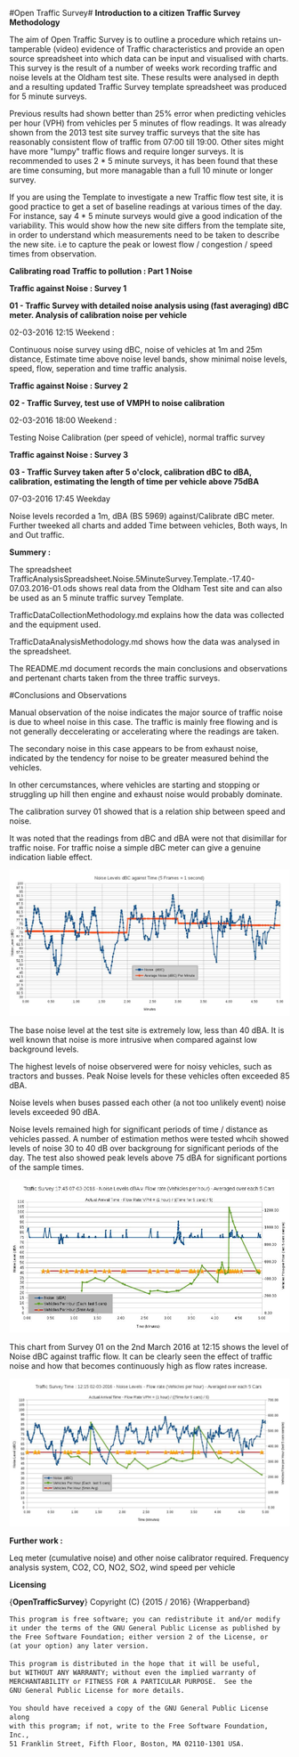 #Open Traffic Survey#
**Introduction to a citizen Traffic Survey Methodology**

The aim of Open Traffic Survey is to outline a procedure which retains un-tamperable (video) evidence of Traffic characteristics and provide an open source spreadsheet into which data can be input and visualised with charts.  This survey is the result of a number of weeks work recording traffic and noise levels at the Oldham test site. These results were analysed in depth and a resulting updated Traffic Survey template spreadsheet was produced for 5 minute surveys. 

Previous results had shown better than 25% error when predicting vehicles per hour (VPH) from vehicles per 5 minutes of flow readings. It was already shown from the 2013 test site survey traffic surveys that the site has reasonably consistent flow of traffic from  07:00 till 19:00. Other sites might have more "lumpy" traffic flows and require longer surveys. It is recommended to uses 2 * 5 minute surveys, it has been found that these are time consuming, but more managable than a full 10 minute or longer survey. 

If you are using the Template to investigate a new Traffic flow test site, it is good practice to get a set of baseline readings at various times of the day. For instance, say 4 * 5 minute surveys would give a good indication of the variability. This would show how the new site differs from the template site, in order to understand which measurements need to be taken to describe the new site. i.e to capture the peak or lowest flow / congestion / speed times from observation. 


**Calibrating road Traffic to pollution : Part 1  Noise** 

**Traffic against Noise : Survey 1**

**01 - Traffic Survey with detailed noise analysis using (fast averaging) dBC meter. Analysis of calibration noise per vehicle**

02-03-2016  12:15 Weekend :  

Continuous noise survey using dBC, noise of vehicles at 1m and 25m distance, Estimate time above noise level bands, show minimal noise levels, speed, flow, seperation and time traffic analysis.  

**Traffic against Noise : Survey 2**  

**02 - Traffic Survey, test use of VMPH to noise calibration**

02-03-2016 18:00 Weekend :  

Testing Noise Calibration (per speed of vehicle), normal traffic survey  

**Traffic against Noise : Survey 3**  

**03 - Traffic Survey taken after 5 o'clock, calibration dBC to dBA, calibration, estimating the length of time per vehicle above 75dBA**

07-03-2016 17:45 Weekday 

Noise levels recorded a 1m, dBA (BS 5969) against/Calibrate dBC meter. Further tweeked all charts and added Time between vehicles, Both ways, In and Out traffic.  

**Summery :**  

The spreadsheet TrafficAnalysisSpreadsheet.Noise.5MinuteSurvey.Template.-17.40-07.03.2016-01.ods shows real data from the Oldham Test site and can also be used as an 5 minute traffic survey Template.  

TrafficDataCollectionMethodology.md  explains how the data was collected and the equipment used.  

TrafficDataAnalysisMethodology.md shows how the data was analysed in the spreadsheet.  

The README.md document records the main conclusions and observations and pertenant charts taken from the three traffic surveys.  


#Conclusions and Observations  

Manual observation of the noise indicates the major source of traffic noise is due to wheel noise in this case. The traffic is mainly free flowing and is not generally deccelerating or accelerating where the readings are taken.

The secondary noise in this case appears to be from exhaust noise, indicated by the tendency for noise to be greater measured behind the vehicles.

In other cercumstances, where vehicles are starting and stopping or struggling up hill then engine and exhaust noise would probably dominate.

The calibration survey 01 showed that is a relation ship between speed and noise.

It was noted that the readings from dBC and dBA were not that disimillar for traffic noise. For traffic noise a simple dBC meter can give a genuine indication liable effect.

![alt tag](charts/TrafficSurveyRecordingTheNoiseLevels.dBC.AvgPerMin.2016-03-02.jpg) 

The base noise level at the test site is extremely low, less than 40 dBA. It is well known that noise is more intrusive when compared against low background levels.

The highest levels of noise observered were for noisy vehicles, such as tractors and busses. Peak Noise levels for these vehicles often exceeded 85 dBA.

Noise levels when buses passed each other (a not too unlikely event) noise levels exceeded 90 dBA.

Noise levels remained high for significant periods of time / distance as vehicles passed. A number of estimation methos were tested whcih showed levels of noise 30 to 40 dB over backgroung for significant periods of the day. The test also showed peak levels above 75 dBA for significant portions of the sample times. 

![alt tag](charts/TrafficSurvey-NoiseLevels.dBA.v.TrafficFlow-17.45-2016-03-07-01.jpg) 

This chart from Survey 01 on the 2nd March 2016 at 12:15 shows the level of Noise dBC against traffic flow. It can be clearly seen the effect of traffic noise and how that becomes continuously high as flow rates increase.

![alt tag](charts/TrafficSurveyNoiseLevels.dBC.v.VehicleFlow.12.15..2016-03-01.jpg) 

**Further work :**

Leq meter (cumulative noise) and other noise calibrator required. Frequency analysis system,
CO2, CO, NO2, SO2, wind speed per vehicle


**Licensing**  
  
{**OpenTrafficSurvey**}
    Copyright (C) {2015 / 2016}  {Wrapperband}

    This program is free software; you can redistribute it and/or modify
    it under the terms of the GNU General Public License as published by
    the Free Software Foundation; either version 2 of the License, or
    (at your option) any later version.

    This program is distributed in the hope that it will be useful,
    but WITHOUT ANY WARRANTY; without even the implied warranty of
    MERCHANTABILITY or FITNESS FOR A PARTICULAR PURPOSE.  See the
    GNU General Public License for more details.

    You should have received a copy of the GNU General Public License along
    with this program; if not, write to the Free Software Foundation, Inc.,
    51 Franklin Street, Fifth Floor, Boston, MA 02110-1301 USA.


